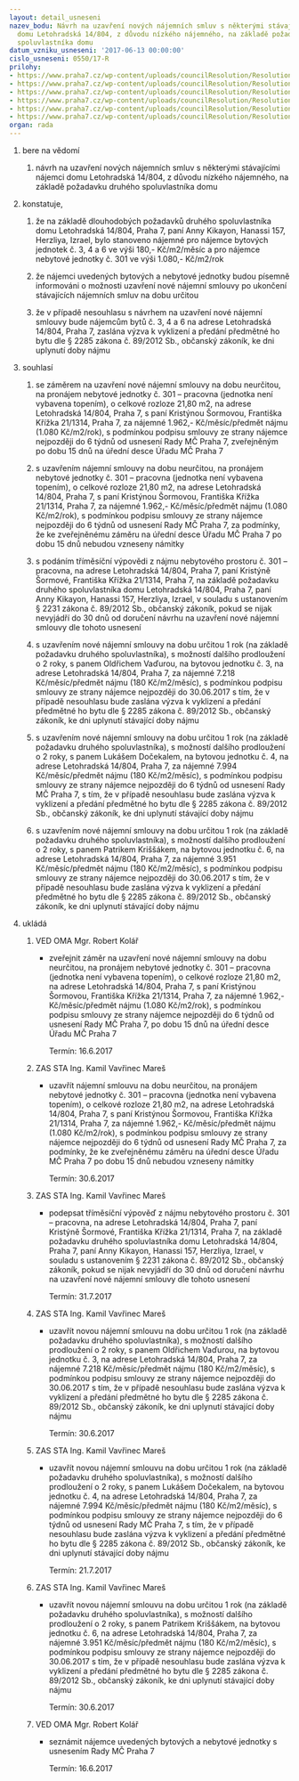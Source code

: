 ```yaml
---
layout: detail_usneseni
nazev_bodu: Návrh na uzavření nových nájemních smluv s některými stávajícími nájemci
  domu Letohradská 14/804, z důvodu nízkého nájemného, na základě požadavku druhého
  spoluvlastníka domu
datum_vzniku_usneseni: '2017-06-13 00:00:00'
cislo_usneseni: 0550/17-R
prilohy:
- https://www.praha7.cz/wp-content/uploads/councilResolution/Resolutions/29191/export/01_NS804_17~214790.docx
- https://www.praha7.cz/wp-content/uploads/councilResolution/Resolutions/29191/export/SormovaKristyna_Letohradska14_804_pracovna_VER~214789.pdf
- https://www.praha7.cz/wp-content/uploads/councilResolution/Resolutions/29191/export/VaduraLetohradska_14_VER~214787.pdf
- https://www.praha7.cz/wp-content/uploads/councilResolution/Resolutions/29191/export/NNDUDocekal_Letohradska_14_VER~214785.pdf
- https://www.praha7.cz/wp-content/uploads/councilResolution/Resolutions/29191/export/NNDUKrissak_Patrik_VER~214783.pdf
- https://www.praha7.cz/wp-content/uploads/councilResolution/Resolutions/29191/export/export~295877.pdf
organ: rada
---
```

<ol id="urzList" class="urzList_view"><li id="" class="urzClass1"><span name="1">bere na vědomí</span><ol class="urzOlClass"><li style="text-align: left;" id="" class="urzClass2"><span><p>návrh na uzavření nových nájemních smluv s některými stávajícími nájemci domu Letohradská 14/804, z důvodu nízkého nájemného, na základě požadavku druhého spoluvlastníka domu</p></span></li></ol></li><li id="" class="urzClass1"><span name="50">konstatuje,</span><ol id="" class="urzOlClass"><li style="text-align: left;" id="" class="urzClass2"><span><p>že na základě dlouhodobých požadavků druhého spoluvlastníka domu Letohradská 14/804, Praha 7, paní Anny Kikayon, Hanassi 157, Herzliya, Izrael, bylo stanoveno nájemné pro nájemce bytových jednotek č. 3, 4 a 6 ve výši 180,- Kč/m2/měsíc a pro nájemce nebytové jednotky č. 301 ve výši 1.080,- Kč/m2/rok</p></span></li><li style="text-align: left;" id="" class="urzClass2"><span><p>že nájemci uvedených bytových a nebytové jednotky budou písemně informováni o možnosti uzavření nové nájemní smlouvy po ukončení stávajících nájemních smluv na dobu určitou</p></span></li><li style="text-align: left;" id="" class="urzClass2"><span><p>že v případě nesouhlasu s návrhem na uzavření nové nájemní smlouvy bude nájemcům bytů č. 3, 4 a 6 na adrese Letohradská 14/804, Praha 7, zaslána výzva k vyklizení a předání předmětné ho bytu dle § 2285 zákona č. 89/2012 Sb., občanský zákoník, ke dni uplynutí doby nájmu<br></p></span></li></ol></li><li id="" class="urzClass1"><span name="26">souhlasí</span><ol id="" class="urzOlClass"><li style="text-align: left;" id="" class="urzClass2"><span><p>se záměrem na uzavření nové nájemní smlouvy na dobu neurčitou, na pronájem nebytové jednotky č. 301 – pracovna (jednotka není vybavena topením), o celkové rozloze 21,80 m2, na adrese Letohradská 14/804, Praha 7, s paní Kristýnou Šormovou, Františka Křížka 21/1314, Praha 7, za nájemné 1.962,- Kč/měsíc/předmět nájmu (1.080 Kč/m2/rok), s podmínkou podpisu smlouvy ze strany nájemce nejpozději do 6 týdnů od usnesení Rady MČ Praha 7, zveřejněným po dobu 15 dnů na úřední desce Úřadu MČ Praha 7</p></span></li><li style="text-align: left;" id="" class="urzClass2"><span><p>s uzavřením nájemní smlouvy na dobu neurčitou, na pronájem nebytové jednotky č. 301 – pracovna (jednotka není vybavena topením), o celkové rozloze 21,80 m2, na adrese Letohradská 14/804, Praha 7, s paní Kristýnou Šormovou, Františka Křížka 21/1314, Praha 7, za nájemné 1.962,- Kč/měsíc/předmět nájmu (1.080 Kč/m2/rok), s podmínkou podpisu smlouvy ze strany nájemce nejpozději do 6 týdnů od usnesení Rady MČ Praha 7, za podmínky, že ke zveřejněnému záměru na úřední desce Úřadu MČ Praha 7 po dobu 15 dnů nebudou vzneseny námitky</p></span></li><li style="text-align: left;" id="" class="urzClass2"><span><p>s podáním tříměsíční výpovědi z nájmu nebytového prostoru č. 301 – pracovna, na adrese Letohradská 14/804, Praha 7, paní Kristýně Šormové, Františka Křížka 21/1314, Praha 7, na základě požadavku druhého spoluvlastníka domu Letohradská 14/804, Praha 7, paní Anny Kikayon, Hanassi 157, Herzliya, Izrael, v souladu s ustanovením § 2231 zákona č. 89/2012 Sb., občanský zákoník, pokud se nijak nevyjádří do 30 dnů od doručení návrhu na uzavření nové nájemní smlouvy dle tohoto usnesení</p></span></li><li style="text-align: left;" id="" class="urzClass2"><span><p>s uzavřením nové nájemní smlouvy na dobu určitou 1 rok (na základě požadavku druhého spoluvlastníka), s možností dalšího prodloužení o 2 roky, s panem Oldřichem Vaďurou, na bytovou jednotku č. 3, na adrese Letohradská 14/804, Praha 7, za nájemné 7.218 Kč/měsíc/předmět nájmu (180 Kč/m2/měsíc), s podmínkou podpisu smlouvy ze strany nájemce nejpozději do 30.06.2017 s tím, že v případě nesouhlasu bude zaslána výzva k vyklizení a předání předmětné ho bytu dle § 2285 zákona č. 89/2012 Sb., občanský zákoník, ke dni uplynutí stávající doby nájmu<br></p></span></li><li style="text-align: left;" id="" class="urzClass2"><span><p>s uzavřením nové nájemní smlouvy na dobu určitou 1 rok (na základě požadavku druhého spoluvlastníka), s možností dalšího prodloužení o 2 roky, s panem Lukášem Dočekalem, na bytovou jednotku č. 4, na adrese Letohradská 14/804, Praha 7, za nájemné 7.994 Kč/měsíc/předmět nájmu (180 Kč/m2/měsíc), s podmínkou podpisu smlouvy ze strany nájemce nejpozději do 6 týdnů od usnesení Rady MČ Praha 7, s tím, že v případě nesouhlasu bude zaslána výzva k vyklizení a předání předmětné ho bytu dle § 2285 zákona č. 89/2012 Sb., občanský zákoník, ke dni uplynutí stávající doby nájmu<br></p></span></li><li style="text-align: left;" id="" class="urzClass2"><span><p>s uzavřením nové nájemní smlouvy na dobu určitou 1 rok (na základě požadavku druhého spoluvlastníka), s možností dalšího prodloužení o 2 roky, s panem Patrikem Kriššákem, na bytovou jednotku č. 6, na adrese Letohradská 14/804, Praha 7, za nájemné 3.951 Kč/měsíc/předmět nájmu (180 Kč/m2/měsíc), s podmínkou podpisu smlouvy ze strany nájemce nejpozději do 30.06.2017 s tím, že v případě nesouhlasu bude zaslána výzva k vyklizení a předání předmětné ho bytu dle § 2285 zákona č. 89/2012 Sb., občanský zákoník, ke dni uplynutí stávající doby nájmu<br></p></span></li></ol></li><li class="urzClass1" id="urzUkoly"><span name="1">ukládá</span><ol class="urzOlClass"><li class="urzClass2"><span><p>VED OMA Mgr. Robert Kolář</p></span><ul class="urzUlClass"><li class="urzClass3"><span><p>zveřejnit záměr na uzavření nové nájemní smlouvy na dobu neurčitou, na pronájem nebytové jednotky č. 301 – pracovna (jednotka není vybavena topením), o celkové rozloze 21,80 m2, na adrese Letohradská 14/804, Praha 7, s paní Kristýnou Šormovou, Františka Křížka 21/1314, Praha 7, za nájemné 1.962,- Kč/měsíc/předmět nájmu (1.080 Kč/m2/rok), s podmínkou podpisu smlouvy ze strany nájemce nejpozději do 6 týdnů od usnesení Rady MČ Praha 7, po dobu 15 dnů na úřední desce Úřadu MČ Praha 7</p></span><span class="urzUkolTermin">  Termín:&nbsp;16.6.2017</span></li></ul></li><li class="urzClass2"><span><p>ZAS STA Ing. Kamil Vavřinec Mareš</p></span><ul class="urzUlClass"><li class="urzClass3"><span><p>uzavřít nájemní smlouvu na dobu neurčitou, na pronájem nebytové jednotky č. 301 – pracovna (jednotka není vybavena topením), o celkové rozloze 21,80 m2, na adrese Letohradská 14/804, Praha 7, s paní Kristýnou Šormovou, Františka Křížka 21/1314, Praha 7, za nájemné 1.962,- Kč/měsíc/předmět nájmu (1.080 Kč/m2/rok), s podmínkou podpisu smlouvy ze strany nájemce nejpozději do 6 týdnů od usnesení Rady MČ Praha 7, za podmínky, že ke zveřejněnému záměru na úřední desce Úřadu MČ Praha 7 po dobu 15 dnů nebudou vzneseny námitky</p></span><span class="urzUkolTermin">  Termín:&nbsp;30.6.2017</span></li></ul></li><li class="urzClass2"><span><p>ZAS STA Ing. Kamil Vavřinec Mareš</p></span><ul class="urzUlClass"><li class="urzClass3"><span><p>podepsat tříměsíční výpověď z nájmu nebytového prostoru č. 301 – pracovna, na adrese Letohradská 14/804, Praha 7, paní Kristýně Šormové, Františka Křížka 21/1314, Praha 7, na základě požadavku druhého spoluvlastníka domu Letohradská 14/804, Praha 7, paní Anny Kikayon, Hanassi 157, Herzliya, Izrael, v souladu s ustanovením § 2231 zákona č. 89/2012 Sb., občanský zákoník, pokud se nijak nevyjádří do 30 dnů od doručení návrhu na uzavření nové nájemní smlouvy dle tohoto usnesení</p></span><span class="urzUkolTermin">  Termín:&nbsp;31.7.2017</span></li></ul></li><li class="urzClass2"><span><p>ZAS STA Ing. Kamil Vavřinec Mareš</p></span><ul class="urzUlClass"><li class="urzClass3"><span><p>uzavřít novou nájemní smlouvu na dobu určitou 1 rok (na základě požadavku druhého spoluvlastníka), s možností dalšího prodloužení o 2 roky, s panem Oldřichem Vaďurou, na bytovou jednotku č. 3, na adrese Letohradská 14/804, Praha 7, za nájemné 7.218 Kč/měsíc/předmět nájmu (180 Kč/m2/měsíc), s podmínkou podpisu smlouvy ze strany nájemce nejpozději do 30.06.2017 s tím, že v případě nesouhlasu bude zaslána výzva k vyklizení a předání předmětné ho bytu dle § 2285 zákona č. 89/2012 Sb., občanský zákoník, ke dni uplynutí stávající doby nájmu</p></span><span class="urzUkolTermin">  Termín:&nbsp;30.6.2017</span></li></ul></li><li class="urzClass2"><span><p>ZAS STA Ing. Kamil Vavřinec Mareš</p></span><ul class="urzUlClass"><li class="urzClass3"><span><p>uzavřít novou nájemní smlouvu na dobu určitou 1 rok (na základě požadavku druhého spoluvlastníka), s možností dalšího prodloužení o 2 roky, s panem Lukášem Dočekalem, na bytovou jednotku č. 4, na adrese Letohradská 14/804, Praha 7, za nájemné 7.994 Kč/měsíc/předmět nájmu (180 Kč/m2/měsíc), s podmínkou podpisu smlouvy ze strany nájemce nejpozději do 6 týdnů od usnesení Rady MČ Praha 7, s tím, že v případě nesouhlasu bude zaslána výzva k vyklizení a předání předmětné ho bytu dle § 2285 zákona č. 89/2012 Sb., občanský zákoník, ke dni uplynutí stávající doby nájmu</p></span><span class="urzUkolTermin">  Termín:&nbsp;21.7.2017</span></li></ul></li><li class="urzClass2"><span><p>ZAS STA Ing. Kamil Vavřinec Mareš</p></span><ul class="urzUlClass"><li class="urzClass3"><span><p>uzavřít novou nájemní smlouvu na dobu určitou 1 rok (na základě požadavku druhého spoluvlastníka), s možností dalšího prodloužení o 2 roky, s panem Patrikem Kriššákem, na bytovou jednotku č. 6, na adrese Letohradská 14/804, Praha 7, za nájemné 3.951 Kč/měsíc/předmět nájmu (180 Kč/m2/měsíc), s podmínkou podpisu smlouvy ze strany nájemce nejpozději do 30.06.2017 s tím, že v případě nesouhlasu bude zaslána výzva k vyklizení a předání předmětné ho bytu dle § 2285 zákona č. 89/2012 Sb., občanský zákoník, ke dni uplynutí stávající doby nájmu</p></span><span class="urzUkolTermin">  Termín:&nbsp;30.6.2017</span></li></ul></li><li class="urzClass2"><span><p>VED OMA Mgr. Robert Kolář</p></span><ul class="urzUlClass"><li class="urzClass3"><span><p>seznámit nájemce uvedených bytových a nebytové jednotky s usnesením Rady MČ Praha 7</p></span><span class="urzUkolTermin">  Termín:&nbsp;16.6.2017</span></li></ul></li></ol></li></ol>
